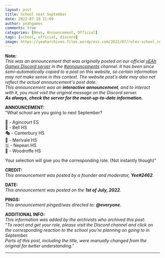 ```yaml
---
layout: post
title: School next September
date: 2022-07-10 21:09
author: yeahgames
comments: true
categories: [News, Announcement, Official]
tags: [school, official, discord]
image: https://yeaharchives.files.wordpress.com/2022/07/roles-school_coverthumbpspro.png
---
```

<!-- wp:paragraph -->
<p><strong>Note:</strong><br><em>This was an announcement that was originally posted on our official <a href="https://yeaharchives.wordpress.com/discord-about/">yEAh Games Discord server</a> in the <a href="https://discord.com/channels/887052880782176266/887066216093605910">#announcements</a> channel.</em> <em>It has been since semi-automatically copied to a post on this website, so certain information may not make sense in this context.</em> <em>The website post's date may also not reflect the actual announcement's post date.</em><br><em>This announcement was an <strong>interactive announcement</strong>, and to interact with it, you must visit the original message on the Discord server.</em><br><em><strong>As always, check the server for the most-up-to-date information.</strong></em></p>
<!-- /wp:paragraph -->

<!-- wp:paragraph -->
<p><strong>ANNOUNCEMENT:</strong><br>"What school are you going to next September?</p>
<!-- /wp:paragraph -->

<!-- wp:paragraph -->
<p>🏰 - Agincourt ES<br>🔔 - Bell HS<br>🎭 - Canterbury HS<br>🌄 - Merivale HS<br>🇩 - Nepean HS<br>🌼 - Woodroffe HS</p>
<!-- /wp:paragraph -->

<!-- wp:paragraph -->
<p>Your selection will give you the corresponding role. (Not instantly though)"</p>
<!-- /wp:paragraph -->

<!-- wp:paragraph -->
<p><strong>CREDIT:</strong><br><em>This announcement was posted by a founder and moderator, </em><strong><em>Yee</em></strong><em><strong>#2462</strong></em>.</p>
<!-- /wp:paragraph -->

<!-- wp:paragraph -->
<p><strong>DATE:</strong><br><em>This announcement was posted on the <strong>1st of July, 2022</strong>.</em></p>
<!-- /wp:paragraph -->

<!-- wp:paragraph -->
<p><strong>PINGS:</strong><br><em>This announcement pinged/was directed to: <strong>@everyone</strong></em>.</p>
<!-- /wp:paragraph -->

<!-- wp:paragraph -->
<p><strong>ADDITIONAL INFO:</strong><br><em>This information was added by the archivists who archived this post</em>:<br>"<em>To react and get your role, please visit the Discord channel and click on the corresponding reaction to the school you're planning on going to in September.</em><br><em>Parts of this post, including the title, were manually changed from the original for better understanding.</em>"</p>
<!-- /wp:paragraph -->

<!-- wp:separator -->
<hr class="wp-block-separator has-alpha-channel-opacity" />
<!-- /wp:separator -->

